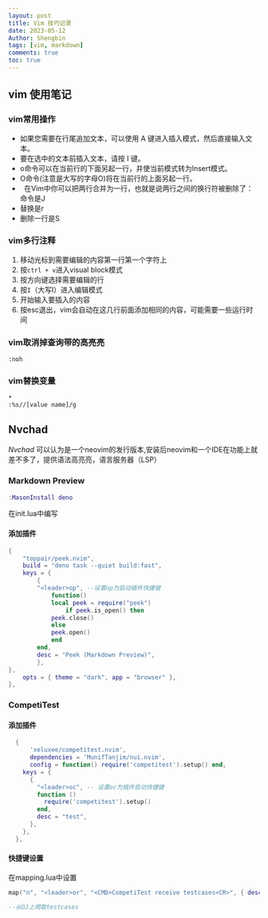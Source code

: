 ```yaml
---
layout: post
title: Vim 技巧记录
date: 2023-05-12
Author: Shengbin 
tags: [vim, markdown]
comments: true
toc: true
---
```



## vim 使用笔记

### vim常用操作

- 如果您需要在行尾追加文本，可以使用 A 键进入插入模式，然后直接输入文本。
- 要在选中的文本前插入文本，请按 I 键。
-   o命令可以在当前行的下面另起一行，并使当前模式转为Insert模式。
- O命令(注意是大写的字母O)将在当前行的上面另起一行。
-   在Vim中你可以把两行合并为一行，也就是说两行之间的换行符被删除了：命令是J
- 替换是r 
- 删除一行是S

### vim多行注释

1. 移动光标到需要编辑的内容第一行第一个字符上
2. 按`ctrl + v`进入visual block模式
3. 按方向键选择需要编辑的行
4. 按`I`（大写I）进入编辑模式
5. 开始输入要插入的内容
6. 按esc退出，vim会自动在这几行前面添加相同的内容，可能需要一些运行时间

  
### vim取消掉查询带的高亮亮

```shell
:noh
```

### vim替换变量

```
* 
:%s//[value name]/g
```

##  Nvchad

$Nvchad$ 可以认为是一个neovim的发行版本,安装后neovim和一个IDE在功能上就差不多了，提供语法高亮亮，语言服务器（LSP）


### Markdown Preview


```lua
:MasonInstall deno
```
在init.lua中编写

#### 添加插件

```lua
{
    "toppair/peek.nvim",
    build = "deno task --quiet build:fast",
    keys = {
        {
        "<leader>op", --设置op为启动插件快捷键
            function()
            local peek = require("peek")
                if peek.is_open() then
            peek.close()
            else
            peek.open()
            end
        end,
        desc = "Peek (Markdown Preview)",
        },
},
    opts = { theme = "dark", app = "browser" },
},
```

### CompetiTest

#### 添加插件


```lua
  {
	  'xeluxee/competitest.nvim',
	  dependencies = 'MunifTanjim/nui.nvim',
	  config = function() require('competitest').setup() end,
    keys = {
      {
        "<leader>oc", -- 设置oc为插件启动快捷键
        function ()
          require('competitest').setup()
        end,
        desc = "test",
      },
    },
  },

```
#### 快捷键设置

在mapping.lua中设置

```lua
map("n", "<leader>or", "<CMD>CompetiTest receive testcases<CR>", { desc = "CompetiTest receive testcases"});

--从OJ上爬取testcases
```
